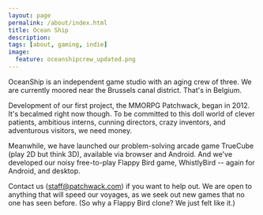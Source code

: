 ```yaml
---
layout: page
permalink: /about/index.html
title: Ocean Ship
description:
tags: [about, gaming, indie]
image:
  feature: oceanshipcrew_updated.png
---
```

OceanShip is an independent game studio with an aging crew of three. We are currently moored near the Brussels canal district. That's in Belgium.

Development of our first project, the MMORPG Patchwack, began in 2012. It's becalmed right now though. To be committed to this doll world of clever patients, ambitious interns, cunning directors, crazy inventors, and adventurous visitors, we need money.

Meanwhile, we have launched our problem-solving arcade game TrueCube (play 2D but think 3D), available via browser and Android. And we've developed our noisy free-to-play Flappy Bird game, WhistlyBird -- again for Android, and desktop.

Contact us (staff@patchwack.com) if you want to help out. We are open to anything that will speed our voyages, as we seek out new games that no one has seen before. (So why a Flappy Bird clone? We just felt like it.)